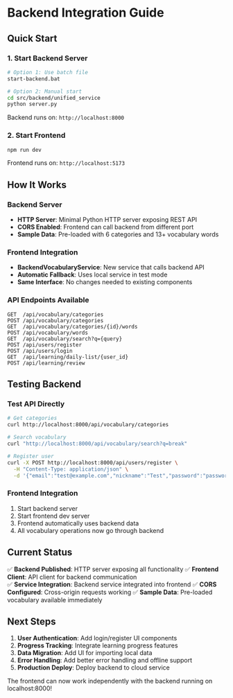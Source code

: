 # Backend Integration Guide

## Quick Start

### 1. Start Backend Server
```bash
# Option 1: Use batch file
start-backend.bat

# Option 2: Manual start
cd src/backend/unified_service
python server.py
```

Backend runs on: `http://localhost:8000`

### 2. Start Frontend
```bash
npm run dev
```

Frontend runs on: `http://localhost:5173`

## How It Works

### Backend Server
- **HTTP Server**: Minimal Python HTTP server exposing REST API
- **CORS Enabled**: Frontend can call backend from different port
- **Sample Data**: Pre-loaded with 6 categories and 13+ vocabulary words

### Frontend Integration
- **BackendVocabularyService**: New service that calls backend API
- **Automatic Fallback**: Uses local service in test mode
- **Same Interface**: No changes needed to existing components

### API Endpoints Available
```
GET  /api/vocabulary/categories
POST /api/vocabulary/categories  
GET  /api/vocabulary/categories/{id}/words
POST /api/vocabulary/words
GET  /api/vocabulary/search?q={query}
POST /api/users/register
POST /api/users/login
GET  /api/learning/daily-list/{user_id}
POST /api/learning/review
```

## Testing Backend

### Test API Directly
```bash
# Get categories
curl http://localhost:8000/api/vocabulary/categories

# Search vocabulary
curl "http://localhost:8000/api/vocabulary/search?q=break"

# Register user
curl -X POST http://localhost:8000/api/users/register \
  -H "Content-Type: application/json" \
  -d '{"email":"test@example.com","nickname":"Test","password":"password"}'
```

### Frontend Integration
1. Start backend server
2. Start frontend dev server  
3. Frontend automatically uses backend data
4. All vocabulary operations now go through backend

## Current Status

✅ **Backend Published**: HTTP server exposing all functionality
✅ **Frontend Client**: API client for backend communication  
✅ **Service Integration**: Backend service integrated into frontend
✅ **CORS Configured**: Cross-origin requests working
✅ **Sample Data**: Pre-loaded vocabulary available immediately

## Next Steps

1. **User Authentication**: Add login/register UI components
2. **Progress Tracking**: Integrate learning progress features
3. **Data Migration**: Add UI for importing local data
4. **Error Handling**: Add better error handling and offline support
5. **Production Deploy**: Deploy backend to cloud service

The frontend can now work independently with the backend running on localhost:8000!